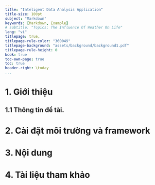 ```yaml
---
title: "Inteligent Data Analysis Application"
title-size: 100pt
subject: "Markdown"
keywords: [Markdown, Example]
# subtitle: "Topics: The Influence Of Weather On Life"
lang: "vi"
titlepage: true,
titlepage-rule-color: "360049"
titlepage-background: "assets/background/background1.pdf"
titlepage-rule-height: 0
book: true
toc-own-page: true
toc: true
header-right: \today
...
```


# 1. Giới thiệu
## 1.1 Thông tin đề tài.


# 2. Cài đặt môi trường và framework
# 3. Nội dung
# 4. Tài liệu tham khảo

